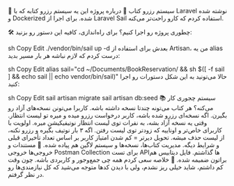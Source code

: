 🚀 سیستم رزرو کتاب
📌 درباره پروژه
این یه سیستم رزرو کتابه که با Laravel نوشته شده و Dockerized شده. برای اجرا از Laravel Sail استفاده کردم که کارو راحت‌تر می‌کنه.

🛠 چطوری پروژه رو اجرا کنیم؟
برای راه‌اندازی، کافیه این دستور رو بزنید:

sh
Copy
Edit
./vendor/bin/sail up -d
بعدش برای استفاده از Artisan، من یه alias درست کردم که لازم نباشه هر بار مسیر بدید:

sh
Copy
Edit
alias sail="cd ~/Documents/BookReservation/ && sh $([ -f sail ] && echo sail || echo vendor/bin/sail)"
حالا می‌تونید به این شکل دستورات رو اجرا کنید:

sh
Copy
Edit
sail artisan migrate
sail artisan db:seed
📚 سیستم چجوری کار می‌کنه؟
هر کتاب می‌تونه چندتا نسخه داشته باشه.
کاربرا می‌تونن نسخه‌های آزاد رو بگیرن.
اگه نسخه‌ای رزرو شده باشه، کاربر درخواست رزرو میده و میره تو لیست انتظار.
وقتی یه نسخه آزاد بشه، به نفرات توی لیست انتظار نوتیفیکیشن میره.
اولویت با کاربرای خاص‌تر و اوناییه که زودتر توی لیست رفتن.
اگه ۳ بار نوتیف بگیره و رزرو نکنه، از لیست حذف میشه.
تحویل دیرتر = کم شدن امتیاز کاربر بر اساس تعداد تأخیرای قبلی و شرایط دیگه.
مدیریت کتاب‌ها، نسخه‌ها و سیستم لاگین هم پیاده شده.
📂 مستندات و خروجی‌ها
خروجی Postman Collection برای تست APIها گذاشتم.
فایل دیتابیس هم براتون ضمیمه شده.
📝 خلاصه
سعی کردم همه چی جمع‌وجور و کاربردی باشه. چون وقت کم داشتم، شاید خیلی ریز‌ نشدم، ولی با دیدن کدها متوجه می‌شید که کل نیازمندی‌ها رو در نظر گرفتم.
